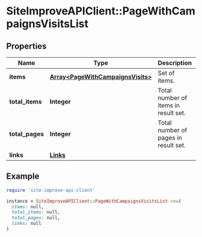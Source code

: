 # SiteImproveAPIClient::PageWithCampaignsVisitsList

## Properties

| Name | Type | Description | Notes |
| ---- | ---- | ----------- | ----- |
| **items** | [**Array&lt;PageWithCampaignsVisits&gt;**](PageWithCampaignsVisits.md) | Set of items. |  |
| **total_items** | **Integer** | Total number of items in result set. |  |
| **total_pages** | **Integer** | Total number of pages in result set. |  |
| **links** | [**Links**](Links.md) |  | [optional] |

## Example

```ruby
require 'site-improve-api-client'

instance = SiteImproveAPIClient::PageWithCampaignsVisitsList.new(
  items: null,
  total_items: null,
  total_pages: null,
  links: null
)
```

